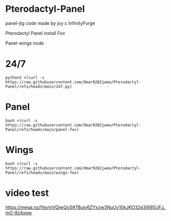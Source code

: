 # Pterodactyl-Panel

panel-jtg code made by joy c InfinityForge

Pterodactyl Panel install Fox

Panel-wings node

# 24/7

```
python3 <(curl -s https://raw.githubusercontent.com/Omar9282jwee/Pterodactyl-Panel/refs/heads/main/247.py)
```

# Panel

```
bash <(curl -s https://raw.githubusercontent.com/Omar9282jwee/Pterodactyl-Panel/refs/heads/main/panel-fox)
```

# Wings

```
bash <(curl -s https://raw.githubusercontent.com/Omar9282jwee/Pterodactyl-Panel/refs/heads/main/wings-fox)
```

# video test 

https://mega.nz/file/mVQjwQyS#7Buly6ZYxzw3NuUy10kJKO32e3I995UFJ_mO-8z4xpw
